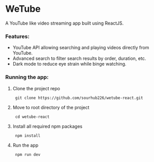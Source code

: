# WeTube 
<!--- replace the above text with logo --->

A YouTube like video streaming app built using ReactJS.

### Features:
- YouTube API allowing searching and playing videos directly from YouTube.
- Advanced search to filter search results by order, duration, etc.
- Dark mode to reduce eye strain while binge watching.

<!--- put pic here --->

### Running the app: 
1. Clone the project repo

        git clone https://github.com/sourhub226/wetube-react.git
 
2. Move to root directory of the project 

        cd wetube-react

3. Install all required npm packages

        npm install
    
4. Run the app

        npm run dev
